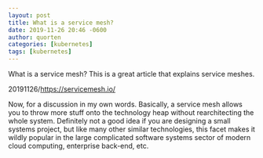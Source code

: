 ```yaml
---
layout: post
title: What is a service mesh?
date: 2019-11-26 20:46 -0600
author: quorten
categories: [kubernetes]
tags: [kubernetes]
---
```


What is a service mesh?  This is a great article that explains service
meshes.

20191126/https://servicemesh.io/

Now, for a discussion in my own words.  Basically, a service mesh
allows you to throw more stuff onto the technology heap without
rearchitecting the whole system.  Definitely not a good idea if you
are designing a small systems project, but like many other similar
technologies, this facet makes it wildly popular in the large
complicated software systems sector of modern cloud computing,
enterprise back-end, etc.

